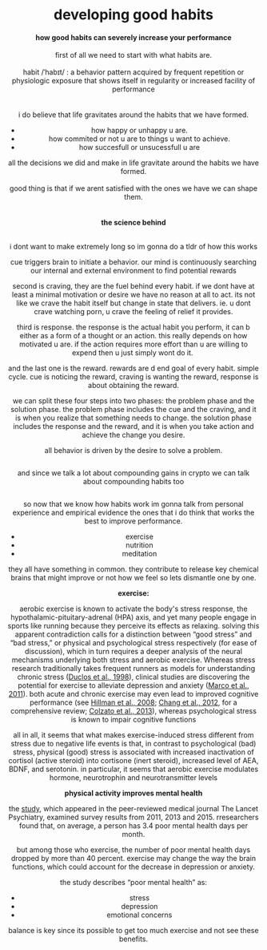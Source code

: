 <h1 style="text-align: center;"><strong>developing good habits</strong></h1>
<h4 style="text-align: center;">how good habits can severely increase your performance</h4>
<p style="text-align: center;"></p>
<p style="text-align: center;">first of all we need to start with what habits are. <br /><br />habit /ˈhabɪt/ : a behavior pattern acquired by frequent repetition or physiologic exposure that shows itself in regularity or increased facility of performance<br /><br /><br />i do believe that life gravitates around the habits that we have formed.</p>
<ul style="text-align: center;">
<li>how happy or unhappy u are.</li>
<li>how commited or not u are to things u want to achieve.</li>
<li>how succesfull or unsucessfull u are</li>
</ul>
<p style="text-align: center;">all the decisions we did and make in life gravitate around the habits we have formed.<br /><br />good thing is that if we arent satisfied with the ones we have we can shape them.<br /><br /><br /><strong>the science behind</strong><br /><br /><img src="https://3.bp.blogspot.com/-D-Epn8U6zNc/XEvJFAt-KUI/AAAAAAAAg5o/s7wLyKHfoQ8r9LnI54tSHyB0Vrjc-fBfACLcBGAs/s640/habit-loop.png" alt="" /></p>
<!-- Este comentario es visible solo en el editor fuente -->
<p style="text-align: center;"></p>
<p style="text-align: center;">i dont want to make extremely long so im gonna do a tldr of how this works</p>
<p style="text-align: center;"></p>
<p style="text-align: center;">cue triggers brain to initiate a behavior. our mind is continuously searching our internal and external environment to find potential rewards</p>
<p style="text-align: center;">second is craving, they are the fuel behind every habit. if we dont have at least a minimal motivation or desire we have no reason at all to act. its not like we crave the habit itself but change in state that delivers. ie. u dont crave watching porn, u crave the feeling of relief it provides.</p>
<p style="text-align: center;">third is response. the response is the actual habit you perform, it can b either as a form of a thought or an action. this really depends on how motivated u are. if the action requires more effort than u are willing to expend then u just simply wont do it.&nbsp;</p>
<p style="text-align: center;">and the last one is the reward. rewards are d end goal of every habit. simple cycle. cue is noticing the reward, craving is wanting the reward, response is about obtaining the reward.</p>
<p style="text-align: center;">we can split these four steps into two phases: the problem phase and the solution phase. the problem phase includes the cue and the craving, and it is when you realize that something needs to change. the solution phase includes the response and the reward, and it is when you take action and achieve the change you desire.</p>
<p style="text-align: center;">all behavior is driven by the desire to solve a problem.</p>
<p style="text-align: center;"><img src="https://jamesclear.com/wp-content/uploads/2014/07/start-small.jpg" alt="" /></p>
<p style="text-align: center;">and since we talk a lot about compounding gains in crypto we can talk about compounding habits too</p>
<p style="text-align: center;"><img src="https://jamesclear.com/wp-content/uploads/2014/07/tiny-gains.jpg" alt="" /></p>
<p style="text-align: center;"></p>
<p style="text-align: center;">so now that we know how habits work im gonna talk from personal experience and empirical evidence the ones that i do think that works the best to improve performance.</p>
<ul style="text-align: center;">
<li>exercise</li>
<li>nutrition</li>
<li>meditation</li>
</ul>
<p style="text-align: center;">they all have something in common. they contribute to release key chemical brains that might improve or not how we feel so lets dismantle one by one.</p>
<p style="text-align: center;"><strong>exercise:</strong></p>
<p style="text-align: center;"><span>aerobic exercise is known to activate the body's stress response, the hypothalamic-pituitary-adrenal (HPA) axis, and yet many people engage in sports like running because they perceive its effects as relaxing. solving this apparent contradiction calls for a distinction between &ldquo;good stress&rdquo; and &ldquo;bad stress,&rdquo; or physical and psychological stress respectively (for ease of discussion), which in turn requires a deeper analysis of the neural mechanisms underlying both stress and aerobic exercise. Whereas stress research traditionally takes frequent runners as models for understanding chronic stress (</span><a href="https://www.frontiersin.org/articles/10.3389/fpsyg.2015.01890/full#B17">Duclos et al., 1998</a><span>), clinical studies are discovering the potential for exercise to alleviate depression and anxiety (</span><a href="https://www.frontiersin.org/articles/10.3389/fpsyg.2015.01890/full#B40">Marco et al., 2011</a><span>). both acute and chronic exercise may even lead to improved cognitive performance (see&nbsp;</span><a href="https://www.frontiersin.org/articles/10.3389/fpsyg.2015.01890/full#B31">Hillman et al., 2008</a><span>;&nbsp;</span><a href="https://www.frontiersin.org/articles/10.3389/fpsyg.2015.01890/full#B7">Chang et al., 2012</a><span>, for a comprehensive review;&nbsp;</span><a href="https://www.frontiersin.org/articles/10.3389/fpsyg.2015.01890/full#B12">Colzato et al., 2013</a><span>), whereas psychological stress is known to impair cognitive functions</span></p>
<p style="text-align: center;"><span></span></p>
<p style="text-align: center;"><span>all in all, it seems that what makes exercise-induced stress different from stress due to negative life events is that, in contrast to psychological (bad) stress, physical (good) stress is associated with increased inactivation of cortisol (active steroid) into cortisone (inert steroid), increased level of AEA, BDNF, and serotonin. in particular, it seems that aerobic exercise modulates hormone, neurotrophin and neurotransmitter levels</span></p>
<p class="p1" style="text-align: center;"><span class="s1"><b>physical activity improves mental health</b></span></p>
<p class="p1" style="text-align: center;"><span class="s1"><span>the&nbsp;<a href="https://www.thelancet.com/journals/lanpsy/article/PIIS2215-0366(18)30227-X/fulltext">study</a></span><a href="https://www.thelancet.com/journals/lanpsy/article/PIIS2215-0366(18)30227-X/fulltext" target="_blank" rel="noopener"><span class="s3"></span></a>, which appeared in the peer-reviewed medical journal The Lancet Psychiatry, examined survey results from 2011, 2013 and 2015. rresearchers found that, on average, a person has 3.4 poor mental health days per month.</span></p>
<p class="p1" style="text-align: center;"><span class="s1">but among those who exercise, the number of poor mental health days dropped by more than 40 percent. exercise may change the way the brain functions, which could account for the decrease in depression or anxiety.</span></p>
<p class="p3" style="text-align: center;"><span class="s1">the study describes &ldquo;poor mental health&rdquo; as:</span></p>
<ul class="ul1" style="text-align: center;">
<li class="li3"><span class="s1">stress</span></li>
<li class="li3"><span class="s1">depression</span></li>
<li class="li1"><span class="s1">emotional concerns</span></li>
</ul>
<p class="p3" style="text-align: center;"><span class="s1">balance is key since its possible to get too much exercise and not see these benefits.</span></p>
<p class="p3" style="text-align: center;"><span class="s1"></span></p>
<p class="p3" style="text-align: center;"><span class="s1"></span></p>
<p class="p3" style="text-align: center;"><span class="s1"></span></p>
<p></p>
<p></p>
<p></p>
<p></p>
<p></p>
<p></p>
<p></p>
